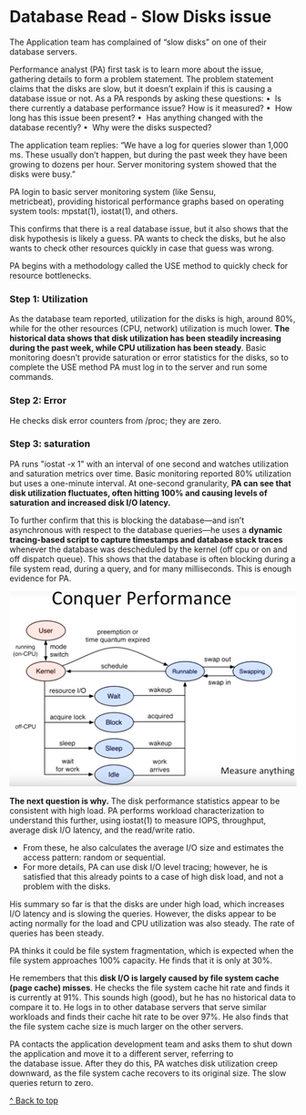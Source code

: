 # Database Read - Slow Disks issue

The Application team has complained of “slow disks” on one of their database servers.

Performance analyst (PA) first task is to learn more about the issue, gathering details to form a problem statement. The problem statement claims that the disks are slow, but it doesn’t explain if this is causing a database issue or not. As a PA responds by asking these questions:
	•  Is there currently a database performance issue? How is it measured?
	•  How long has this issue been present?
	•  Has anything changed with the database recently?
	•  Why were the disks suspected?

The application team replies: “We have a log for queries slower than 1,000 ms. These usually don’t happen, but during the past week they have been growing to dozens per hour. Server monitoring system showed that the disks were busy.”

PA login to basic server monitoring system (like Sensu, metricbeat), providing historical performance graphs based on operating system tools: mpstat(1), iostat(1), and others.

This confirms that there is a real database issue, but it also shows that the disk hypothesis is likely a guess. PA wants to check the disks, but he also wants to check other resources quickly in case that guess was wrong.

PA begins with a methodology called the USE method to quickly check for resource bottlenecks.

### Step 1: Utilization
As the database team reported, utilization for the disks is high, around 80%, while for the other resources (CPU, network) utilization is much lower. **The historical data shows that disk utilization has been steadily increasing during the past week, while CPU utilization has been steady**. Basic monitoring doesn’t provide saturation or error statistics for the disks, so to complete the USE method PA must log in to the server and run some commands.

### Step 2: Error
He checks disk error counters from /proc; they are zero.

### Step 3: saturation
PA runs "iostat -x 1" with an interval of one second and watches utilization and saturation metrics over time. Basic monitoring reported 80% utilization but uses a one-minute interval. At one-second granularity, **PA can see that disk utilization fluctuates, often hitting 100% and causing levels of saturation and increased disk I/O latency.**

To further confirm that this is blocking the database—and isn’t asynchronous with respect to the database queries—he uses a **dynamic tracing-based script to capture timestamps and database stack traces** whenever the database was descheduled by the kernel (off cpu or on and off dispatch queue). This shows that the database is often blocking during a file system read, during a query, and for many milliseconds. This is enough evidence for PA.

![Kernel-Tracing](/Images/Kernel-tracing.png)

**The next question is why.** The disk performance statistics appear to be consistent with high load. PA performs workload characterization to understand this further, using iostat(1) to measure IOPS, throughput, average disk I/O latency, and the read/write ratio.
  - From these, he also calculates the average I/O size and estimates the access pattern: random or sequential.
  - For more details, PA can use disk I/O level tracing; however, he is satisfied that this already points to a case of high disk load, and not a problem with the disks.

His summary so far is that the disks are under high load, which increases I/O latency and is slowing the queries. However, the disks appear to be acting normally for the load and CPU utilization was also steady. The rate of queries  has been steady.

PA thinks it could be file system fragmentation, which is expected when the file system approaches 100% capacity. He finds that it is only at 30%.

He remembers that this **disk I/O is largely caused by file system cache (page cache) misses**. He checks the file system cache hit rate and finds it is currently at 91%. This sounds high (good), but he has no historical data to compare it to. He logs in to other database servers that serve similar workloads and finds their cache hit rate to be over 97%. He also finds that the file system cache size is much larger on the other servers.

PA contacts the application development team and asks them to shut down the application and move it to a different server, referring to the database issue. After they do this, PA watches disk utilization creep downward, as the file system cache recovers to its original size. The slow queries return to zero.

[^ Back to top](#database-read---slow-disks-issue)
